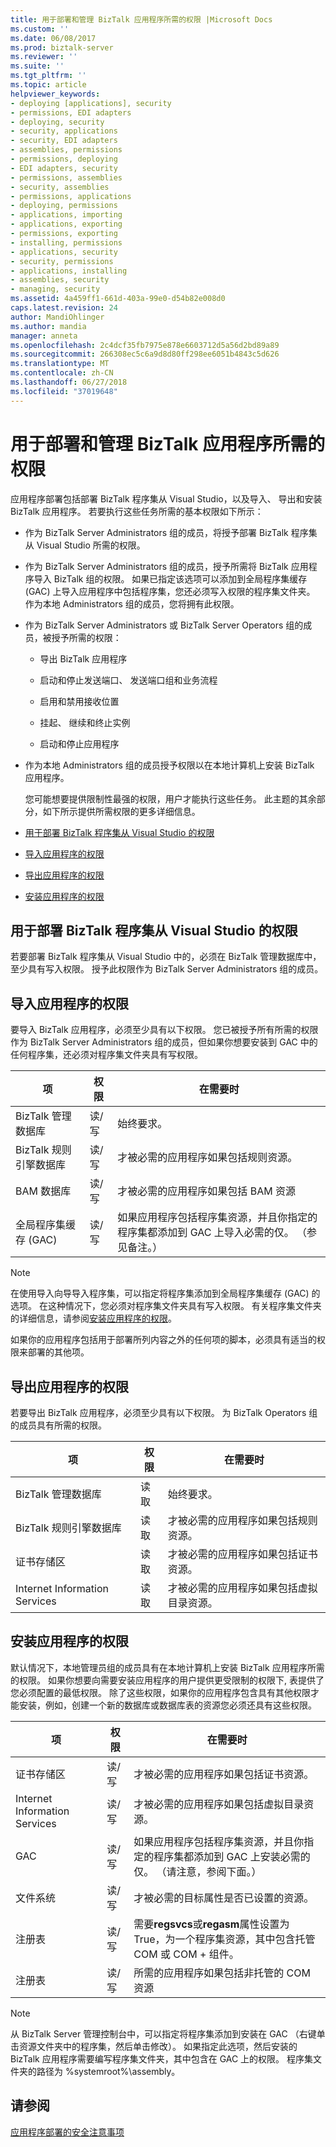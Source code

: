 ```yaml
---
title: 用于部署和管理 BizTalk 应用程序所需的权限 |Microsoft Docs
ms.custom: ''
ms.date: 06/08/2017
ms.prod: biztalk-server
ms.reviewer: ''
ms.suite: ''
ms.tgt_pltfrm: ''
ms.topic: article
helpviewer_keywords:
- deploying [applications], security
- permissions, EDI adapters
- deploying, security
- security, applications
- security, EDI adapters
- assemblies, permissions
- permissions, deploying
- EDI adapters, security
- permissions, assemblies
- security, assemblies
- permissions, applications
- deploying, permissions
- applications, importing
- applications, exporting
- permissions, exporting
- installing, permissions
- applications, security
- security, permissions
- applications, installing
- assemblies, security
- managing, security
ms.assetid: 4a459ff1-661d-403a-99e0-d54b82e008d0
caps.latest.revision: 24
author: MandiOhlinger
ms.author: mandia
manager: anneta
ms.openlocfilehash: 2c4dcf35fb7975e878e6603712d5a56d2bd89a89
ms.sourcegitcommit: 266308ec5c6a9d8d80ff298ee6051b4843c5d626
ms.translationtype: MT
ms.contentlocale: zh-CN
ms.lasthandoff: 06/27/2018
ms.locfileid: "37019648"
---
```

# <a name="permissions-required-for-deploying-and-managing-a-biztalk-application"></a>用于部署和管理 BizTalk 应用程序所需的权限
应用程序部署包括部署 BizTalk 程序集从 Visual Studio，以及导入、 导出和安装 BizTalk 应用程序。 若要执行这些任务所需的基本权限如下所示：  
  
- 作为 BizTalk Server Administrators 组的成员，将授予部署 BizTalk 程序集从 Visual Studio 所需的权限。  
  
- 作为 BizTalk Server Administrators 组的成员，授予所需将 BizTalk 应用程序导入 BizTalk 组的权限。 如果已指定该选项可以添加到全局程序集缓存 (GAC) 上导入应用程序中包括程序集，您还必须写入权限的程序集文件夹。 作为本地 Administrators 组的成员，您将拥有此权限。  
  
- 作为 BizTalk Server Administrators 或 BizTalk Server Operators 组的成员，被授予所需的权限：  
  
  -   导出 BizTalk 应用程序  
  
  -   启动和停止发送端口、 发送端口组和业务流程  
  
  -   启用和禁用接收位置  
  
  -   挂起、 继续和终止实例  
  
  -   启动和停止应用程序  
  
- 作为本地 Administrators 组的成员授予权限以在本地计算机上安装 BizTalk 应用程序。  
  
  您可能想要提供限制性最强的权限，用户才能执行这些任务。 此主题的其余部分，如下所示提供所需权限的更多详细信息。  
  
- [用于部署 BizTalk 程序集从 Visual Studio 的权限](#BKMK_Permissions_for_deploying)  
  
- [导入应用程序的权限](#BKMK_Permissions_for_importing)  
  
- [导出应用程序的权限](#BKMK_Permissions_for_exporting)  
  
- [安装应用程序的权限](#BKMK_Permissions_for_installing_an_application)  
  
##  <a name="BKMK_Permissions_for_deploying"></a> 用于部署 BizTalk 程序集从 Visual Studio 的权限  
 若要部署 BizTalk 程序集从 Visual Studio 中的，必须在 BizTalk 管理数据库中，至少具有写入权限。 授予此权限作为 BizTalk Server Administrators 组的成员。  
  
##  <a name="BKMK_Permissions_for_importing"></a> 导入应用程序的权限  
 要导入 BizTalk 应用程序，必须至少具有以下权限。 您已被授予所有所需的权限作为 BizTalk Server Administrators 组的成员，但如果你想要安装到 GAC 中的任何程序集，还必须对程序集文件夹具有写权限。  
  
|项|权限|在需要时|  
|----------|-----------------|-------------------|  
|BizTalk 管理数据库|读/写|始终要求。|  
|BizTalk 规则引擎数据库|读/写|才被必需的应用程序如果包括规则资源。|  
|BAM 数据库|读/写|才被必需的应用程序如果包括 BAM 资源|  
|全局程序集缓存 (GAC)|读/写|如果应用程序包括程序集资源，并且你指定的程序集都添加到 GAC 上导入必需的仅。 （参见备注。）|  
  
> [!NOTE]
>  在使用导入向导导入程序集，可以指定将程序集添加到全局程序集缓存 (GAC) 的选项。 在这种情况下，您必须对程序集文件夹具有写入权限。 有关程序集文件夹的详细信息，请参阅[安装应用程序的权限](#BKMK_Permissions_for_installing_an_application)。  
>   
>  如果你的应用程序包括用于部署所列内容之外的任何项的脚本，必须具有适当的权限来部署的其他项。  
  
##  <a name="BKMK_Permissions_for_exporting"></a> 导出应用程序的权限  
 若要导出 BizTalk 应用程序，必须至少具有以下权限。 为 BizTalk Operators 组的成员具有所需的权限。  
  
|项|权限|在需要时|  
|----------|-----------------|-------------------|  
|BizTalk 管理数据库|读取|始终要求。|  
|BizTalk 规则引擎数据库|读取|才被必需的应用程序如果包括规则资源。|  
|证书存储区|读取|才被必需的应用程序如果包括证书资源。|  
|Internet Information Services|读取|才被必需的应用程序如果包括虚拟目录资源。|  
  
##  <a name="BKMK_Permissions_for_installing_an_application"></a> 安装应用程序的权限  
 默认情况下，本地管理员组的成员具有在本地计算机上安装 BizTalk 应用程序所需的权限。 如果你想要向需要安装应用程序的用户提供更受限制的权限下, 表提供了您必须配置的最低权限。 除了这些权限，如果你的应用程序包含具有其他权限才能安装，例如，创建一个新的数据库或数据库表的资源您必须还具有这些权限。  
  
|项|权限|在需要时|  
|----------|-----------------|-------------------|  
|证书存储区|读/写|才被必需的应用程序如果包括证书资源。|  
|Internet Information Services|读/写|才被必需的应用程序如果包括虚拟目录资源。|  
|GAC|读/写|如果应用程序包括程序集资源，并且你指定的程序集都添加到 GAC 上安装必需的仅。 （请注意，参阅下面。）|  
|文件系统|读/写|才被必需的目标属性是否已设置的资源。|  
|注册表|读/写|需要**regsvcs**或**regasm**属性设置为 True，为一个程序集资源，其中包含托管 COM 或 COM + 组件。|  
|注册表|读/写|所需的应用程序如果包括非托管的 COM 资源|  
  
> [!NOTE]
>  从 BizTalk Server 管理控制台中，可以指定将程序集添加到安装在 GAC （右键单击资源文件夹中的程序集，然后单击修改）。 如果指定此选项，然后安装的 BizTalk 应用程序需要编写程序集文件夹，其中包含在 GAC 上的权限。 程序集文件夹的路径为 %systemroot%\assembly。  
  
## <a name="see-also"></a>请参阅  
 [应用程序部署的安全注意事项](../core/security-considerations-for-application-deployment.md)